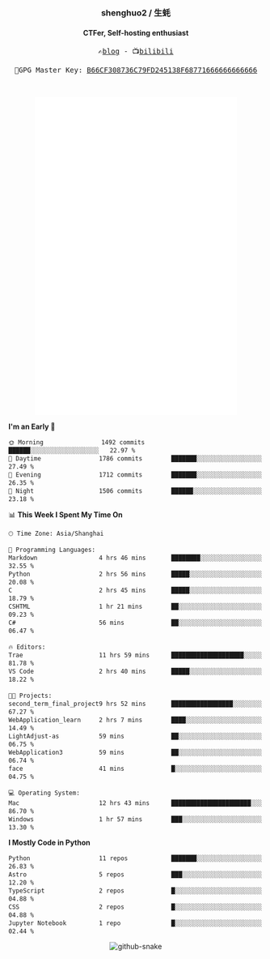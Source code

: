 <h3 align="center"> shenghuo2 / 生蚝 </h3>
<h4 align="center" >CTFer, Self-hosting enthusiast</h3>


<p align="center">
  <samp>
    ✍️<a href="https://blog.shenghuo2.top/">blog</a> -
    📺<a href="https://space.bilibili.com/85894935">bilibili</a>
  </samp>
</p>
<p align="center">
  <samp>
     🔐GPG Master Key: <a align="center" href="https://github.com/shenghuo2.gpg">B66CF308736C79FD245138F68771666666666666</a>
  </samp>
</p>
<br>
<p align="center">
  <a href="https://github.com/shenghuo2">
    <img width="400" align="top" src="https://github.com/shenghuo2/shenghuo2/blob/main/metrics.left.svg" />
  </a>
  <a href="https://github.com/shenghuo2">
    <img width="400" align="top" src="https://github.com/shenghuo2/shenghuo2/blob/main/metrics.right.svg" />
  </a>
</p>


<!--START_SECTION:waka-->
**I'm an Early 🐤** 

```text
🌞 Morning                1492 commits        ██████░░░░░░░░░░░░░░░░░░░   22.97 % 
🌆 Daytime                1786 commits        ███████░░░░░░░░░░░░░░░░░░   27.49 % 
🌃 Evening                1712 commits        ███████░░░░░░░░░░░░░░░░░░   26.35 % 
🌙 Night                  1506 commits        ██████░░░░░░░░░░░░░░░░░░░   23.18 % 
```


📊 **This Week I Spent My Time On** 

```text
🕑︎ Time Zone: Asia/Shanghai

💬 Programming Languages: 
Markdown                 4 hrs 46 mins       ████████░░░░░░░░░░░░░░░░░   32.55 % 
Python                   2 hrs 56 mins       █████░░░░░░░░░░░░░░░░░░░░   20.08 % 
C                        2 hrs 45 mins       █████░░░░░░░░░░░░░░░░░░░░   18.79 % 
CSHTML                   1 hr 21 mins        ██░░░░░░░░░░░░░░░░░░░░░░░   09.23 % 
C#                       56 mins             ██░░░░░░░░░░░░░░░░░░░░░░░   06.47 % 

🔥 Editors: 
Trae                     11 hrs 59 mins      ████████████████████░░░░░   81.78 % 
VS Code                  2 hrs 40 mins       █████░░░░░░░░░░░░░░░░░░░░   18.22 % 

🐱‍💻 Projects: 
second_term_final_project9 hrs 52 mins       █████████████████░░░░░░░░   67.27 % 
WebApplication_learn     2 hrs 7 mins        ████░░░░░░░░░░░░░░░░░░░░░   14.49 % 
LightAdjust-as           59 mins             ██░░░░░░░░░░░░░░░░░░░░░░░   06.75 % 
WebApplication3          59 mins             ██░░░░░░░░░░░░░░░░░░░░░░░   06.74 % 
face                     41 mins             █░░░░░░░░░░░░░░░░░░░░░░░░   04.75 % 

💻 Operating System: 
Mac                      12 hrs 43 mins      ██████████████████████░░░   86.70 % 
Windows                  1 hr 57 mins        ███░░░░░░░░░░░░░░░░░░░░░░   13.30 % 
```

**I Mostly Code in Python** 

```text
Python                   11 repos            ███████░░░░░░░░░░░░░░░░░░   26.83 % 
Astro                    5 repos             ███░░░░░░░░░░░░░░░░░░░░░░   12.20 % 
TypeScript               2 repos             █░░░░░░░░░░░░░░░░░░░░░░░░   04.88 % 
CSS                      2 repos             █░░░░░░░░░░░░░░░░░░░░░░░░   04.88 % 
Jupyter Notebook         1 repo              █░░░░░░░░░░░░░░░░░░░░░░░░   02.44 % 
```




<!--END_SECTION:waka-->


<div align="center">
  <picture>
    <source media="(prefers-color-scheme: dark)" srcset="https://gist.githubusercontent.com/shenghuo2/bfce20b14ab0484cef03bae6e60e0b3a/raw/github-snake-dark.svg" />
    <source media="(prefers-color-scheme: light)" srcset="https://gist.githubusercontent.com/shenghuo2/bfce20b14ab0484cef03bae6e60e0b3a/raw/github-snake.svg" />
    <img alt="github-snake" src="https://gist.githubusercontent.com/shenghuo2/bfce20b14ab0484cef03bae6e60e0b3a/raw/github-snake.svg" />
  </picture>
</div>

<!--
**shenghuo2/shenghuo2** is a ✨ _special_ ✨ repository because its `README.md` (this file) appears on your GitHub profile.

Here are some ideas to get you started:

- 🔭 I’m currently working on ...
- 🌱 I’m currently learning ...
- 👯 I’m looking to collaborate on ...
- 🤔 I’m looking for help with ...
- 💬 Ask me about ...
- 📫 How to reach me: ...
- 😄 Pronouns: ...
- ⚡ Fun fact: ...
-->
